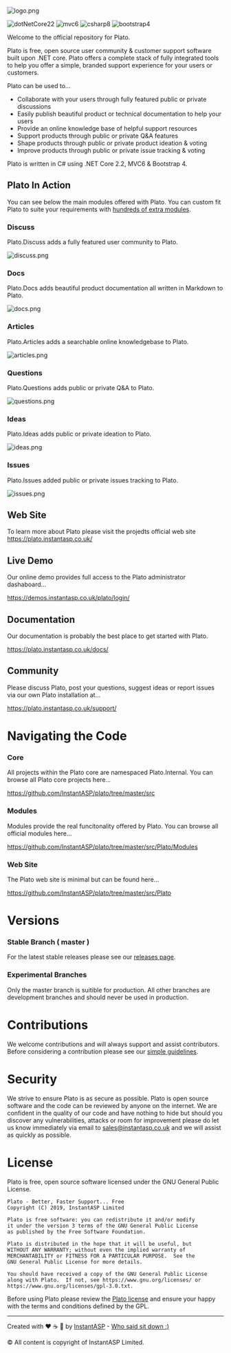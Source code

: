 
![logo.png](https://plato.instantasp.co.uk/plato.site/content/images/logo-text.png)

![dotNetCore22](https://img.shields.io/static/v1?label=.NET+Core&message=2.2&color=green) ![mvc6](https://img.shields.io/static/v1?label=MVC&message=6&color=green) ![csharp8](https://img.shields.io/static/v1?label=C%23&message=8&color=green) ![bootstrap4](https://img.shields.io/static/v1?label=Bootstrap&message=4&color=green) 

Welcome to the official repository for Plato.

Plato is free, open source user community & customer support software built upon .NET core. Plato offers a complete stack of fully integrated tools to help you offer a simple, branded support experience for your users or customers.

Plato can be used to...

- Collaborate with your users through fully featured public or private discussions
- Easily publish beautiful product or technical documentation to help your users
- Provide an online knowledge base of helpful support resources
- Support products through public or private Q&A features
- Shape products through public or private product ideation & voting
- Improve products through public or private issue tracking & voting

Plato is written in C# using .NET Core 2.2, MVC6 & Bootstrap 4.

## Plato In Action

You can see below the main modules offered with Plato. You can custom fit Plato to suite your requirements with [hundreds of extra modules](https://plato.instantasp.co.uk/modules).

### Discuss

Plato.Discuss adds a fully featured user community to Plato.

![discuss.png](https://plato.instantasp.co.uk/plato.site/content/images/discuss.png)

### Docs

Plato.Docs adds beautiful product documentation all written in Markdown to Plato.

![docs.png](https://plato.instantasp.co.uk/plato.site/content/images/docs.png)

### Articles

Plato.Articles adds a searchable online knowledgebase to Plato.

![articles.png](https://plato.instantasp.co.uk/plato.site/content/images/articles.png)

### Questions

Plato.Questions adds public or private Q&A to Plato.

![questions.png](https://plato.instantasp.co.uk/plato.site/content/images/questions.png)

### Ideas

Plato.Ideas adds public or private ideation to Plato.

![ideas.png](https://plato.instantasp.co.uk/plato.site/content/images/ideas.png)

### Issues

Plato.Issues added public or private issues tracking to Plato.

![issues.png](https://plato.instantasp.co.uk/plato.site/content/images/issues.png)

## Web Site

To learn more about Plato please visit the projedts official web site https://plato.instantasp.co.uk/

## Live Demo

Our online demo provides full access to the Plato administrator dashaboard...

https://demos.instantasp.co.uk/plato/login/

## Documentation

Our documentation is probably the best place to get started with Plato.

https://plato.instantasp.co.uk/docs/

## Community

Please discuss Plato, post your questions, suggest ideas or report issues via our own Plato installation at...

https://plato.instantasp.co.uk/support/

# Navigating the Code

### Core

All projects within the Plato core are namespaced Plato.Internal. You can browse all Plato core projects here...

https://github.com/InstantASP/plato/tree/master/src

### Modules

Modules provide the real funcitonality offered by Plato. You can browse all official modules here...

https://github.com/InstantASP/plato/tree/master/src/Plato/Modules

### Web Site

The Plato web site is minimal but can be found here...

https://github.com/InstantASP/plato/tree/master/src/Plato

# Versions

### Stable Branch ( master )

For the latest stable releases please see our [releases page](https://github.com/InstantASP/plato/releases).

### Experimental Branches

Only the master branch is suitible for production. All other branches are development branches and should never be used in production.

# Contributions

We welcome contributions and will always support and assist contributors. Before considering a contribution please see our [simple guidelines](https://github.com/InstantASP/plato/blob/master/CONTRIBUTOR.md). 

# Security

We strive to ensure Plato is as secure as possible. Plato is open source software and the code can be reviewed by anyone on the internet. We are confident in the quality of our code and have nothing to hide but should you discover any vulnerabilities, attacks or room for improvement please do let us know immediately via email to [sales@instantasp.co.uk](mailto:sales@instantasp.co.uk) and we will assist as quickly as possible. 

# License

Plato is free, open source software licensed under the GNU General Public License. 

```
Plato - Better, Faster Support... Free
Copyright (C) 2019, InstantASP Limited

Plato is free software: you can redistribute it and/or modify
it under the version 3 terms of the GNU General Public License 
as published by the Free Software Foundation.

Plato is distributed in the hope that it will be useful, but 
WITHOUT ANY WARRANTY; without even the implied warranty of
MERCHANTABILITY or FITNESS FOR A PARTICULAR PURPOSE.  See the
GNU General Public License for more details.

You should have received a copy of the GNU General Public License
along with Plato.  If not, see https://www.gnu.org/licenses/ or 
https://www.gnu.org/licenses/gpl-3.0.txt.
```


Before using Plato please review the [Plato license](https://plato.instantasp.co.uk/docs/d/46/licensing) and ensure your happy with the terms and conditions defined by the GPL.

---

Created with ❤️ ☕ 🍕 by [InstantASP](https://www.instantasp.co.uk/) - [Who said sit down :)](https://www.youtube.com/watch?v=U9t-slLl30E)


&copy; All content is copyright of InstantASP Limited.
